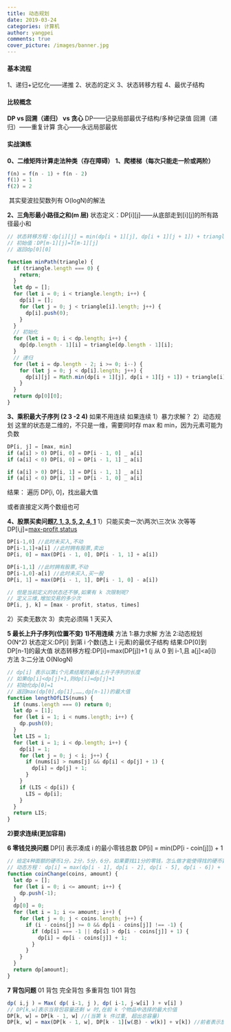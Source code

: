 ```yaml
---
title: 动态规划
date: 2019-03-24
categories: 计算机
author: yangpei
comments: true
cover_picture: /images/banner.jpg
---
```


#### 基本流程

1、递归+记忆化——递推
2、状态的定义
3、状态转移方程
4、最优子结构

<!-- more -->

#### 比较概念

**DP vs 回溯（递归） vs 贪心**
DP——记录局部最优子结构/多种记录值
回溯（递归）——重复计算
贪心——永远局部最优

#### 实战演练

**0、二维矩阵计算走法种类（存在障碍）**
**1、爬楼梯（每次只能走一阶或两阶）**
```javascript
f(n) = f(n - 1) + f(n - 2)
f(1) = 1
f(2) = 2
```
​ 其实斐波拉契数列有 O(logN)的解法

**2、三角形最小路径之和(m 层)**
状态定义：DP[i][j]——从底部走到[i][j]的所有路径最小和

```javascript
// 状态转移方程：dp[i][j] = min(dp[i + 1][j], dp[i + 1][j + 1]) + triangle[i][j]
// 初始值：DP[m-1][j]=T[m-1][j]
// 返回dp[0][0]

function minPath(triangle) {
  if (triangle.length === 0) {
    return;
  }
  let dp = [];
  for (let i = 0; i < triangle.length; i++) {
    dp[i] = [];
    for (let j = 0; j < triangle[i].length; j++) {
      dp[i].push(0);
    }
  }
  // 初始化
  for (let i = 0; i < dp.length; i++) {
    dp[dp.length - 1][i] = triangle[dp.length - 1][i];
  }
  // 递归
  for (let i = dp.length - 2; i >= 0; i--) {
    for (let j = 0; j < dp[i].length; j++) {
      dp[i][j] = Math.min(dp[i + 1][j], dp[i + 1][j + 1]) + triangle[i][j];
    }
  }
  return dp[0][0];
}
```

**3、乘积最大子序列 (2 3 -2 4)**
如果不用连续
如果连续
1）暴力求解？
2）动态规划
这里的状态是二维的，不只是一维，需要同时存 max 和 min，因为元素可能为负数
```javascript
DP[i, j] = [max, min]
if (a[i] > 0) DP[i, 0] = DP[i - 1, 0] _ a[i]
if (a[i] < 0) DP[i, 0] = DP[i - 1, 1] _ a[i]

if (a[i] > 0) DP[i, 1] = DP[i - 1, 1] _ a[i]
if (a[i] < 0) DP[i, 1] = DP[i - 1, 0] _ a[i]
```
​结果： 遍历 DP[i, 0]，找出最大值

或者直接定义两个数组也可

**4、股票买卖问题[7, 1, 3, 5, 2, 4, 1](每次只能同时拥有一股)**
1）只能买卖一次\两次\三次\k 次等等
DP[i,j]=[max-profit,status](max-profit表示达到第i天可达到的最大利润,status存储是否拥有股票,0/1)
```javascript
DP[i-1,0] //此时未买入,不动
DP[i-1,1]+a[i] //此时拥有股票,卖出
DP[i, 0] = max(DP[i - 1, 0], DP[i - 1, 1] + a[i])

DP[i-1,1] //此时拥有股票,不动
DP[i-1,0]-a[i] //此时未买入,买一股
DP[i, 1] = max(DP[i - 1, 1], DP[i - 1, 0] - a[i])

// 但是当前定义的状态还不够,如果有 k 次限制呢?
// 定义三维,增加交易的多少次
DP[i, j, k] = [max - profit, status, times]
```
2）买卖无数次
3）卖完必须隔 1 天买入

**5 最长上升子序列(位置不变)**
**1)不用连续**
方法 1:暴力求解
方法 2:动态规划 O(N^2)
状态定义:DP[i] 到第 i 个数(选上 i 元素)的最优子结构
结果:DP[0]到 DP[n-1]的最大值
状态转移方程:DP[i]=max(DP[j])+1 (j 从 0 到 i-1,且 a[j]<a[i])
方法 3:二分法 O(NlogN)

```javascript
// dp[i] 表示以第i个元素结尾的最长上升子序列的长度
// 如果dp[i]<dp[j]+1,则dp[i]=dp[j]+1
// 初始化dp[0]=1
// 返回max(dp[0],dp[1],……,dp[n-1])的最大值
function lengthOfLIS(nums) {
  if (nums.length === 0) return 0;
  let dp = [1];
  for (let i = 1; i < nums.length; i++) {
    dp.push(0);
  }
  let LIS = 1;
  for (let i = 1; i < dp.length; i++) {
    dp[i] = 1;
    for (let j = 0; j < i; j++) {
      if (nums[i] > nums[j] && dp[i] < dp[j] + 1) {
        dp[i] = dp[j] + 1;
      }
    }
    if (LIS < dp[i]) {
      LIS = dp[i];
    }
  }
  return LIS;
}
```

**2)要求连续(更加容易)**

**6 零钱兑换问题**
DP[i] 表示凑成 i 的最小零钱总数
DP[i] = min(DP[i - coin[j]]) + 1

```javascript
// 给定4种面额的硬币1分，2分，5分，6分，如果要找11分的零钱，怎么做才能使得找的硬币数量总和最少。
// 动态方程： dp[i] = max(dp[i - 1], dp[i - 2], dp[i - 5], dp[i - 6]) + 1
function coinChange(coins, amount) {
  let dp = [];
  for (let i = 0; i <= amount; i++) {
    dp.push(-1);
  }
  dp[0] = 0;
  for (let i = 1; i <= amount; i++) {
    for (let j = 0; j < coins.length; j++) {
      if (i - coins[j] >= 0 && dp[i - coins[j]] !== -1) {
        if (dp[i] === -1 || dp[i] > dp[i - coins[j]] + 1) {
          dp[i] = dp[i - coins[j]] + 1;
        }
      }
    }
  }
  return dp[amount];
}
```

**7 背包问题**
01 背包 完全背包 多重背包
1)01 背包
```javascript
dp( i,j ) = Max( dp( i-1, j ), dp( i-1, j-w[i] ) + v[i] )
// DP[k,w]表示当背包容量还剩 w 时,在前 k 个物品中选择的最大价值
DP[k, w] = DP[k - 1, w] //(当第 k 件过重, 超出总容量)
DP[k, w] = max(DP[k - 1, w], DP[k - 1][w(总) - w(k)] + v[k]) //前者表示放入第 k 个物品, 后者表示不放入第 k 个物品 2)完全背包 3)多重背包
```
